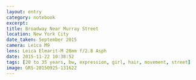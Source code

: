 ```yaml
--- 
layout: entry
category: notebook
excerpt:
title: Broadway Near Murray Street
location: New York City
date_taken: September 2015
camera: Leica M9
lens: Leica Elmarit-M 28mm f/2.8 Asph
date: 2015-11-22 10:38:52
tags: [20 to 35 years, bw, expression, girl, hair, movement, street]
image: GRS-20150925-131622
---
```

